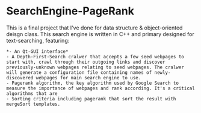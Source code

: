 # SearchEngine-PageRank

This is a final project that I've done for data structure & object-oriented deisgn class.
This search engine is written in C++ and primary designed for text-searching, featuring:




	*- An Qt-GUI interface*
	- A Depth-First-Search cralwer that accepts a few seed webpages to start with, crawl through their outgoing links and discover previously-unknown webpages relating to seed webpages. The cralwer will generate a configuration file containing names of newly-discovered webpages for main search engine to use.
	- Pagerank algorithm, the key algorithm used by Google Search to  measure the importance of webpages and rank according. It's a critical algorithms that are
	- Sorting criteria including pagerank that sort the result with mergeSort templates.


